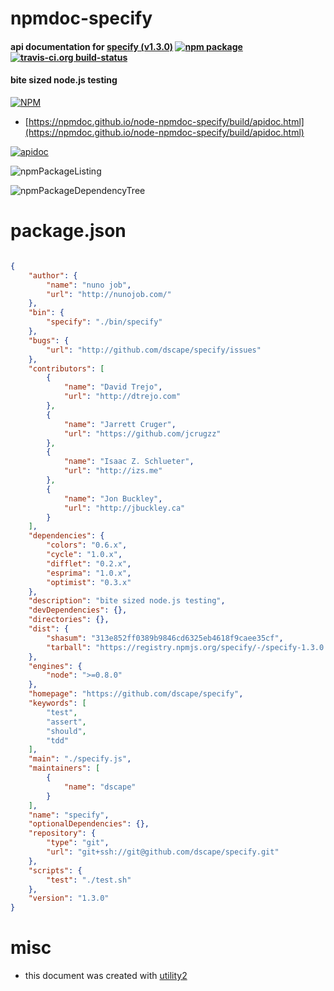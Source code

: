 # npmdoc-specify

#### api documentation for  [specify (v1.3.0)](https://github.com/dscape/specify)  [![npm package](https://img.shields.io/npm/v/npmdoc-specify.svg?style=flat-square)](https://www.npmjs.org/package/npmdoc-specify) [![travis-ci.org build-status](https://api.travis-ci.org/npmdoc/node-npmdoc-specify.svg)](https://travis-ci.org/npmdoc/node-npmdoc-specify)

#### bite sized node.js testing

[![NPM](https://nodei.co/npm/specify.png?downloads=true&downloadRank=true&stars=true)](https://www.npmjs.com/package/specify)

- [https://npmdoc.github.io/node-npmdoc-specify/build/apidoc.html](https://npmdoc.github.io/node-npmdoc-specify/build/apidoc.html)

[![apidoc](https://npmdoc.github.io/node-npmdoc-specify/build/screenCapture.buildCi.browser.%252Ftmp%252Fbuild%252Fapidoc.html.png)](https://npmdoc.github.io/node-npmdoc-specify/build/apidoc.html)

![npmPackageListing](https://npmdoc.github.io/node-npmdoc-specify/build/screenCapture.npmPackageListing.svg)

![npmPackageDependencyTree](https://npmdoc.github.io/node-npmdoc-specify/build/screenCapture.npmPackageDependencyTree.svg)



# package.json

```json

{
    "author": {
        "name": "nuno job",
        "url": "http://nunojob.com/"
    },
    "bin": {
        "specify": "./bin/specify"
    },
    "bugs": {
        "url": "http://github.com/dscape/specify/issues"
    },
    "contributors": [
        {
            "name": "David Trejo",
            "url": "http://dtrejo.com"
        },
        {
            "name": "Jarrett Cruger",
            "url": "https://github.com/jcrugzz"
        },
        {
            "name": "Isaac Z. Schlueter",
            "url": "http://izs.me"
        },
        {
            "name": "Jon Buckley",
            "url": "http://jbuckley.ca"
        }
    ],
    "dependencies": {
        "colors": "0.6.x",
        "cycle": "1.0.x",
        "difflet": "0.2.x",
        "esprima": "1.0.x",
        "optimist": "0.3.x"
    },
    "description": "bite sized node.js testing",
    "devDependencies": {},
    "directories": {},
    "dist": {
        "shasum": "313e852ff0389b9846cd6325eb4618f9caee35cf",
        "tarball": "https://registry.npmjs.org/specify/-/specify-1.3.0.tgz"
    },
    "engines": {
        "node": ">=0.8.0"
    },
    "homepage": "https://github.com/dscape/specify",
    "keywords": [
        "test",
        "assert",
        "should",
        "tdd"
    ],
    "main": "./specify.js",
    "maintainers": [
        {
            "name": "dscape"
        }
    ],
    "name": "specify",
    "optionalDependencies": {},
    "repository": {
        "type": "git",
        "url": "git+ssh://git@github.com/dscape/specify.git"
    },
    "scripts": {
        "test": "./test.sh"
    },
    "version": "1.3.0"
}
```



# misc
- this document was created with [utility2](https://github.com/kaizhu256/node-utility2)
